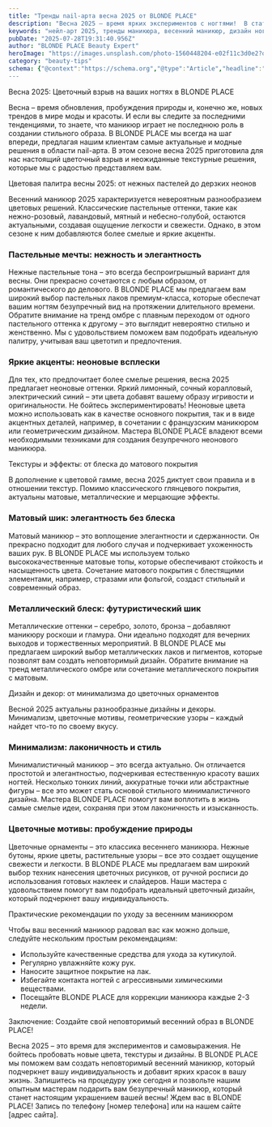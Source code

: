 ```yaml
---
title: "Тренды nail-арта весна 2025 от BLONDE PLACE"
description: "Весна 2025 – время ярких экспериментов с ногтями!  В статье от BLONDE PLACE вы найдете обзор самых модных трендов нейл-арта: от нежных пастельных оттенков и минималистичного дизайна до дерзких неоновых цветов и сложных абстракций.  Узнайте, какой маникюр будет в тренде этой весной и вдохновитесь нашими фото-примерами.  Подберите идеальный дизайн для вашего образа и будьте на пике моды с BLONDE PLACE!  Записывайтесь на маникюр уже сегодня!"
keywords: "нейл-арт 2025, тренды маникюра, весенний маникюр, дизайн ногтей, модный маникюр, BLONDE PLACE,  маникюр весна"
pubDate: "2025-07-28T19:31:40.956Z"
author: "BLONDE PLACE Beauty Expert"
heroImage: "https://images.unsplash.com/photo-1560448204-e02f11c3d0e2?q=80&w=2070&auto=format&fit=crop"
category: "beauty-tips"
schema: {"@context":"https://schema.org","@type":"Article","headline":"Тренды nail-арта весна 2025 от BLONDE PLACE","description":"Весна 2025 – время ярких экспериментов с ногтями!  В статье от BLONDE PLACE вы найдете обзор самых модных трендов нейл-арта: от нежных пастельных оттенков и минималистичного дизайна до дерзких неоновых цветов и сложных абстракций.  Узнайте, какой маникюр будет в тренде этой весной и вдохновитесь нашими фото-примерами.  Подберите идеальный дизайн для вашего образа и будьте на пике моды с BLONDE PLACE!  Записывайтесь на маникюр уже сегодня!","image":"https://images.unsplash.com/photo-1560448204-e02f11c3d0e2?q=80&w=2070&auto=format&fit=crop","author":{"@type":"Organization","name":"BLONDE PLACE","url":"https://blondeplace.ru"},"publisher":{"@type":"Organization","name":"BLONDE PLACE","logo":{"@type":"ImageObject","url":"https://blondeplace.ru/logo.png"}},"datePublished":"2025-07-28T19:31:40.956Z","dateModified":"2025-07-28T19:31:40.956Z","mainEntityOfPage":{"@type":"WebPage","@id":"https://blondeplace.netlify.app/blog/nail-2025/"}}
---
```


Весна 2025:  Цветочный взрыв на ваших ногтях в BLONDE PLACE

Весна – время обновления, пробуждения природы и, конечно же, новых трендов в мире моды и красоты.  И если вы следите за последними тенденциями, то знаете, что маникюр играет не последнюю роль в создании стильного образа. В BLONDE PLACE мы всегда на шаг впереди, предлагая нашим клиентам самые актуальные и модные решения в области nail-арта.  В этом сезоне весна 2025 приготовила для нас настоящий цветочный взрыв и неожиданные текстурные решения, которые мы с радостью представляем вам.


Цветовая палитра весны 2025: от нежных пастелей до дерзких неонов

Весенний маникюр 2025 характеризуется невероятным разнообразием цветовых решений.  Классические пастельные оттенки, такие как нежно-розовый, лавандовый, мятный и небесно-голубой, остаются актуальными, создавая ощущение легкости и свежести.  Однако,  в этом сезоне к ним добавляются более смелые и яркие акценты.

<h3>Пастельные мечты: нежность и элегантность</h3>

Нежные пастельные тона – это всегда беспроигрышный вариант для весны.  Они прекрасно сочетаются с любым образом, от романтического до делового.  В BLONDE PLACE мы предлагаем вам широкий выбор пастельных лаков премиум-класса, которые обеспечат вашим ногтям безупречный вид на протяжении длительного времени.  Обратите внимание на тренд омбре с плавным переходом от одного пастельного оттенка к другому – это выглядит невероятно стильно и женственно.  Мы с удовольствием поможем вам подобрать идеальную палитру, учитывая ваш цветотип и предпочтения.

<h3>Яркие акценты: неоновые всплески</h3>

Для тех, кто предпочитает более смелые решения, весна 2025 предлагает неоновые оттенки.  Яркий лимонный, сочный коралловый, электрический синий – эти цвета добавят вашему образу игривости и оригинальности.  Не бойтесь экспериментировать!  Неоновые цвета можно использовать как в качестве основного покрытия, так и в виде акцентных деталей, например, в сочетании с французским маникюром или геометрическим дизайном.  Мастера BLONDE PLACE владеют всеми необходимыми техниками для создания безупречного неонового маникюра.


Текстуры и эффекты: от блеска до матового покрытия

В дополнение к цветовой гамме, весна 2025 диктует свои правила и в отношении текстур.  Помимо классического глянцевого покрытия, актуальны матовые, металлические и мерцающие эффекты.

<h3>Матовый шик: элегантность без блеска</h3>

Матовый маникюр – это воплощение элегантности и сдержанности.  Он прекрасно подходит для любого случая и подчеркивает ухоженность ваших рук.  В BLONDE PLACE мы используем только высококачественные матовые топы, которые обеспечивают стойкость и насыщенность цвета.  Сочетание матового покрытия с блестящими элементами, например, стразами или фольгой, создаст стильный и современный образ.

<h3>Металлический блеск: футуристический шик</h3>

Металлические оттенки – серебро, золото, бронза – добавляют маникюру роскоши и гламура.  Они идеально подходят для вечерних выходов и торжественных мероприятий.  В BLONDE PLACE мы предлагаем широкий выбор металлических лаков и пигментов, которые позволят вам создать неповторимый дизайн.  Обратите внимание на тренд металлического омбре или сочетание металлического покрытия с матовым.

Дизайн и декор: от минимализма до цветочных орнаментов

Весной 2025 актуальны разнообразные дизайны и декоры.  Минимализм, цветочные мотивы, геометрические узоры – каждый найдет что-то по своему вкусу.

<h3>Минимализм: лаконичность и стиль</h3>

Минималистичный маникюр – это всегда актуально.  Он отличается простотой и элегантностью,  подчеркивая естественную красоту ваших ногтей.  Несколько тонких линий, аккуратные точки или абстрактные фигуры – все это может стать основой стильного минималистичного дизайна. Мастера BLONDE PLACE помогут вам воплотить в жизнь самые смелые идеи, сохраняя при этом лаконичность и изысканность.

<h3>Цветочные мотивы: пробуждение природы</h3>

Цветочные орнаменты – это классика весеннего маникюра.  Нежные бутоны, яркие цветы, растительные узоры – все это создает ощущение свежести и легкости.  В BLONDE PLACE мы предлагаем вам широкий выбор техник нанесения цветочных рисунков, от ручной росписи до использования готовых наклеек и слайдеров.  Наши мастера с удовольствием помогут вам подобрать идеальный цветочный дизайн, который подчеркнет вашу индивидуальность.


Практические рекомендации по уходу за весенним маникюром

Чтобы ваш весенний маникюр радовал вас как можно дольше, следуйте нескольким простым рекомендациям:

* Используйте качественные средства для ухода за кутикулой.
* Регулярно увлажняйте кожу рук.
* Наносите защитное покрытие на лак.
* Избегайте контакта ногтей с агрессивными химическими веществами.
* Посещайте BLONDE PLACE для коррекции маникюра каждые 2-3 недели.


Заключение:  Создайте свой неповторимый весенний образ в BLONDE PLACE!

Весна 2025 – это время для экспериментов и самовыражения.  Не бойтесь пробовать новые цвета, текстуры и дизайны.  В BLONDE PLACE мы поможем вам создать неповторимый весенний маникюр, который подчеркнет вашу индивидуальность и добавит ярких красок в вашу жизнь. Запишитесь на процедуру уже сегодня и позвольте нашим опытным мастерам подарить вам безупречный маникюр, который станет настоящим украшением вашей весны!  Ждем вас в BLONDE PLACE!  Запись по телефону [номер телефона] или на нашем сайте [адрес сайта].

